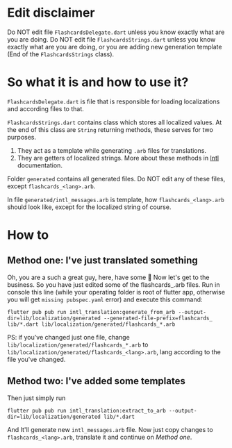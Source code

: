 # Edit disclaimer
Do NOT edit file `FlashcardsDelegate.dart` unless you know exactly what are you are doing.
Do NOT edit file `FlashcardsStrings.dart` unless you know exactly what are you are doing, or you are adding new generation template (End of the `FlashcardsStrings` class).

# So what it is and how to use it?
`FlashcardsDelegate.dart` is file that is responsible for loading localizations and according files to that.


`FlashcardsStrings.dart` contains class which stores all localized values.
At the end of this class are `String` returning methods, these serves for two purposes.
1. They act as a template while generating `.arb` files for translations.
2. They are getters of localized strings.
More about these methods in [Intl](https://pub.dartlang.org/packages/intl#messages) documentation.

Folder `generated` contains all generated files. Do NOT edit any of these files, except `flashcards_<lang>.arb`.

In file `generated/intl_messages.arb` is template, how `flashcards_<lang>.arb` should look like, except for the localized string of course.

# How to
## Method one: I've just translated something
Oh, you are a such a great guy, here, have some :cookie:
Now let's get to the business. So you have just edited some of the flashcards_<lang>.arb files.
Run in console this line (while your operating folder is root of flutter app, otherwise you will get `missing pubspec.yaml` error) and execute this command:

`flutter pub pub run intl_translation:generate_from_arb --output-dir=lib/localization/generated --generated-file-prefix=flashcards_ lib/*.dart lib/localization/generated/flashcards_*.arb`

PS: if you've changed just one file, change `lib/localization/generated/flashcards_*.arb` to `lib/localization/generated/flashcards_<lang>.arb`, lang according to the file you've changed.

## Method two: I've added some templates
Then just simply run

`flutter pub pub run intl_translation:extract_to_arb --output-dir=lib/localization/generated lib/*.dart`

And It'll generate new `intl_messages.arb` file. Now just copy changes to `flashcards_<lang>.arb`, translate it and continue on *Method one*.
